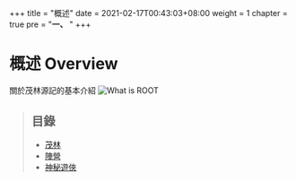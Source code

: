+++
title = "概述"
date = 2021-02-17T00:43:03+08:00
weight = 1
chapter = true
pre = "<b>一、 </b>"
+++

# **概述 Overview**

關於茂林源記的基本介紹
![What is ROOT](https://ksr-ugc.imgix.net/assets/026/154/925/cd508300d28a6bcf6233a9ab694a16c3_original.jpg?ixlib=rb-2.1.0&w=680&fit=max&v=1565906806&auto=format&frame=1&q=92&s=b7f9313d87a8efcae0b153f817fa5ea0)

> ## 目錄
> + [茂林](./woodlands/)
> + [陣營](./factions/)
> + [神秘遊俠](./vagabonds/)
